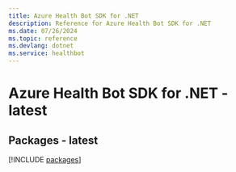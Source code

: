 ```yaml
---
title: Azure Health Bot SDK for .NET
description: Reference for Azure Health Bot SDK for .NET
ms.date: 07/26/2024
ms.topic: reference
ms.devlang: dotnet
ms.service: healthbot
---
```

# Azure Health Bot SDK for .NET - latest
## Packages - latest
[!INCLUDE [packages](health-bot-index.md)]
